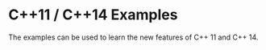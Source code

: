 C++11 / C++14 Examples
=====================

The examples can be used to learn the new features of C++ 11 and C++ 14.


